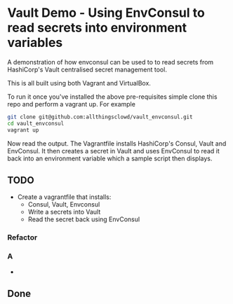 # Vault Demo - Using EnvConsul to read secrets into environment variables

A demonstration of how envconsul can be used to to read secrets from HashiCorp's Vault centralised secret management tool.

This is all built using both Vagrant and VirtualBox.

To run it once you've installed the above pre-requisites simple clone this repo and perform a vagrant up. For example

``` bash
git clone git@github.com:allthingsclowd/vault_envconsul.git
cd vault_envconsul
vagrant up
```

Now read the output.
The Vagrantfile installs HashiCorp's Consul, Vault and EnvConsul.
It then creates a secret in Vault and uses EnvConsul to read it back into an environment variable which a sample script then displays.

## TODO

* Create a vagrantfile that installs:
    * Consul, Vault, Envconsul
    * Write a secrets into Vault
    * Read the secret back using EnvConsul

### Refactor



### A

* 

## Done


